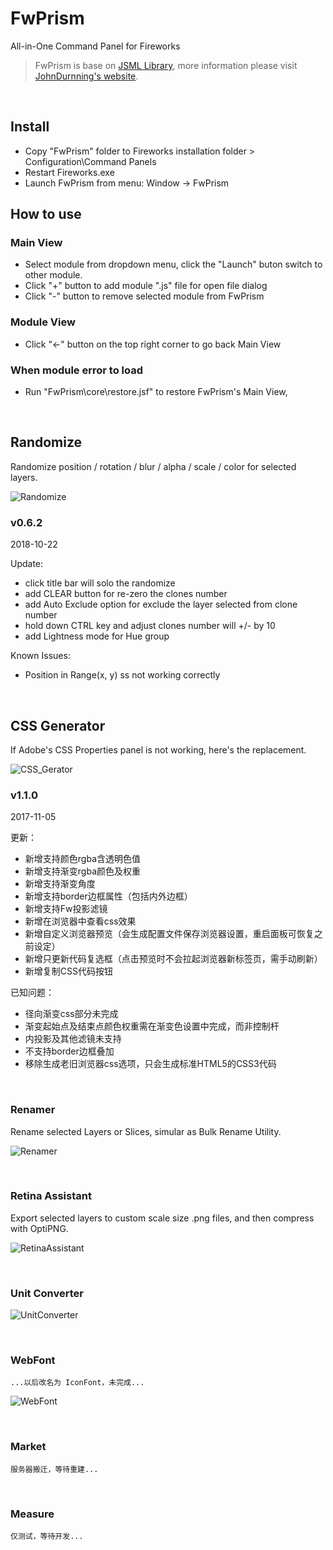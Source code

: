 # FwPrism

All-in-One Command Panel for Fireworks

> FwPrism is base on [JSML Library][jsml], more information please visit [JohnDurnning's website][johndurnning-web].

<br>

## Install

- Copy "FwPrism" folder to Fireworks installation folder > Configuration\Command Panels
- Restart Fireworks.exe
- Launch FwPrism from menu: Window -> FwPrism

## How to use

### Main View

- Select module from dropdown menu, click the "Launch" buton switch to other module.
- Click "+" button to add module ".js" file for open file dialog
- Click "-" button to remove selected module from FwPrism

### Module View

- Click "←" button on the top right corner to go back Main View

### When module error to load

- Run "FwPrism\core\restore.jsf" to restore FwPrism's Main View,

<br>

## Randomize

Randomize position / rotation / blur / alpha / scale / color for selected layers.

![Randomize](https://github.com/WaveF/FwPrism/blob/master/screenshots/randomize.png)

### v0.6.2

2018-10-22

Update:

+ click title bar will solo the randomize
+ add CLEAR button for re-zero the clones number
+ add Auto Exclude option for exclude the layer selected from clone number
+ hold down CTRL key and adjust clones number will +/- by 10
+ add Lightness mode for Hue group

Known Issues:

- Position in Range(x, y) ss not working correctly

<br>

## CSS Generator

If Adobe's CSS Properties panel is not working, here's the replacement.

![CSS_Gerator](https://github.com/WaveF/FwPrism/blob/master/screenshots/css_generator.png)

### v1.1.0

2017-11-05

更新：
+ 新增支持颜色rgba含透明色值
+ 新增支持渐变rgba颜色及权重
+ 新增支持渐变角度
+ 新增支持border边框属性（包括内外边框）
+ 新增支持Fw投影滤镜
+ 新增在浏览器中查看css效果
+ 新增自定义浏览器预览（会生成配置文件保存浏览器设置，重启面板可恢复之前设定）
+ 新增只更新代码复选框（点击预览时不会拉起浏览器新标签页，需手动刷新）
+ 新增复制CSS代码按钮

已知问题：
- 径向渐变css部分未完成
- 渐变起始点及结束点颜色权重需在渐变色设置中完成，而非控制杆
- 内投影及其他滤镜未支持
- 不支持border边框叠加
- 移除生成老旧浏览器css选项，只会生成标准HTML5的CSS3代码

<br>

### Renamer

Rename selected Layers or Slices, simular as Bulk Rename Utility.

![Renamer](https://github.com/WaveF/FwPrism/blob/master/screenshots/renamer.png)

<br>

### Retina Assistant

Export selected layers to custom scale size .png files, and then compress with OptiPNG.

![RetinaAssistant](https://github.com/WaveF/FwPrism/blob/master/screenshots/retina_assistant.png)

<br>

### Unit Converter

![UnitConverter](https://github.com/WaveF/FwPrism/blob/master/screenshots/unit_converter.png)

<br>

### WebFont

` ...以后改名为 IconFont，未完成... `

![WebFont](https://github.com/WaveF/FwPrism/blob/master/screenshots/webfont.png)

<br>

### Market

` 服务器搬迁，等待重建... `

<br>

### Measure

` 仅测试，等待开发... `

[jsml]: http://johndunning.com/fireworks/about/JSMLLibrary
[johndurnning-web]: http://johndunning.com/